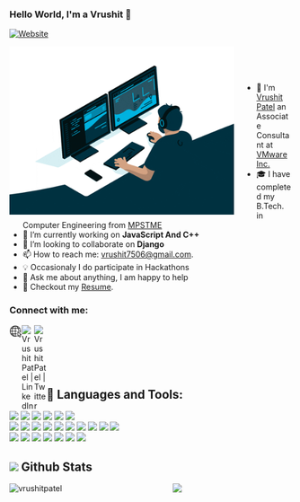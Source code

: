 <!--
### Hi there 👋

**vrushitpatel/vrushitpatel** is a ✨ _special_ ✨ repository because its `README.md` (this file) appears on your GitHub profile.

Here are some ideas to get you started:

- 🔭 I’m currently working on ...
- 🌱 I’m currently learning ...
- 👯 I’m looking to collaborate on ...
- 🤔 I’m looking for help with ...
- 💬 Ask me about ...
- 📫 How to reach me: ...
- 😄 Pronouns: ...
- ⚡ Fun fact: ...
-->

### Hello World, I'm a Vrushit 👋

[![Website](https://img.shields.io/website?label=vrushitpatel.com&style=for-the-badge&url=https://vrushitpatel.github.io/)](https://vrushitpatel.github.io/)

<!-- ![](https://visitor-badge.glitch.me/badge?page_id=vrushitpatel) -->

<img width="400px" style="margin-right: 40px" src='https://github.com/vrushitpatel/vrushitpatel/blob/main/Vrushit%20Gif.gif' align='left'>

<br/>
<br/>
<br/>

- 💼 I'm [Vrushit Patel](https://vrushitpatel.github.io/) an Associate Consultant at <a href="https://www.vmware.com/">VMware Inc.</a>
- 🎓 I have completed my B.Tech. in Computer Engineering from <a href="https://engineering.nmims.edu/">MPSTME</a>
- 🔭 I’m currently working on **JavaScript And C++**
- 🤝 I’m looking to collaborate on **Django**
- 📫 How to reach me: vrushit7506@gmail.com.
- 💡  Occasionaly I do participate in Hackathons
- 💬 Ask me about anything, I am happy to help
- 📝 Checkout my [Resume](https://github.com/vrushitpatel/vrushitpatel/blob/main/Resume.pdf).

### Connect with me:

[<img align="left" alt="" width="22px" src="https://github.com/vrushitpatel/vrushitpatel/blob/main/icons8-internet.gif" />][website]
[<img align="left" alt="Vrushit Patel | LinkedIn" width="22px" src="https://cdn.jsdelivr.net/npm/simple-icons@v3/icons/linkedin.svg" />][linkedin]
[<img align="left" alt="Vrushit Patel | Twitter" width="22px" src="https://cdn.jsdelivr.net/npm/simple-icons@v3/icons/twitter.svg" />][twitter]
<br/>
<br/>

<br/>
<br/>

## 🚀 Languages and Tools:

<p align="left"> 
    <img src="https://img.icons8.com/color/48/000000/c-programming.png"/>
    <img src="https://img.icons8.com/color/48/000000/c-plus-plus-logo.png"/>
    <img src="https://img.icons8.com/color/48/000000/java-coffee-cup-logo.png"/>
    <img src="https://img.icons8.com/color/48/000000/python.png"/>
    <img src="https://img.icons8.com/color/48/000000/selenium-test-automation.png"/>
    <img src="https://img.icons8.com/color/50/000000/git.png"/>
    <br/>
    <img src="https://img.icons8.com/color/48/000000/html-5--v1.png"/>
    <img src="https://img.icons8.com/color/48/000000/css3.png"/>
    <img src="https://img.icons8.com/color/48/000000/sass.png"/>
    <img src="https://img.icons8.com/color/48/000000/bootstrap.png"/> 
    <img src="https://img.icons8.com/color/48/000000/javascript--v1.png"/>
    <img src="https://img.icons8.com/offices/50/000000/php-logo.png"/>
    <img src="https://img.icons8.com/fluent/50/000000/mysql-logo.png"/>
    <img src="https://img.icons8.com/color/48/000000/firebase.png"/>
    <img src="https://img.icons8.com/color/48/000000/django.png"/>
    <img src="https://img.icons8.com/color/48/000000/react-native.png"/>
    <br/>
    <img src="https://img.icons8.com/color/48/000000/visual-studio-code-2019.png"/>
    <img src="https://img.icons8.com/color/48/000000/pycharm.png"/>
    <img src="https://img.icons8.com/material-outlined/48/000000/github.png"/>
    <img src="https://img.icons8.com/fluency/48/000000/arduino.png"/>
    <img src="https://img.icons8.com/color/48/000000/adobe-photoshop--v1.png"/>
    <img src="https://img.icons8.com/color/48/000000/adobe-premiere-pro--v1.png"/>
    <img src="https://img.icons8.com/color/48/000000/adobe-illustrator--v1.png"/>
</p>

## <img src="https://img.icons8.com/ios-glyphs/30/000000/combo-chart--v2.png"/> Github Stats

<p align="center">
<img align="left" src="https://github-readme-stats.vercel.app/api/top-langs?username=vrushitpatel&show_icons=true&locale=en&layout=compact" alt="vrushitpatel" />
</p>

<p align="center">
    <img height="180em" src="https://github-readme-stats.vercel.app/api?username=vrushitpatel&show_icons=true&hide_border=true&&count_private=true&include_all_commits=true" />
</p>

[website]: https://vrushitpatel.github.io/
[linkedin]: https://www.linkedin.com/in/vrushit-patel/
[twitter]: https://twitter.com/Vrush1t
